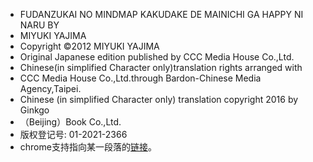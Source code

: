 - FUDANZUKAI NO MINDMAP KAKUDAKE DE MAINICHI GA HAPPY NI NARU BY
- MIYUKI YAJIMA
- Copyright ©️2012 MIYUKI YAJIMA
- Original Japanese edition published by CCC Media House Co.,Ltd.
- Chinese(in simplified Character only)translation rights arranged with
- CCC Media House Co.,Ltd.through Bardon-Chinese Media Agency,Taipei.
- Chinese (in simplified Character only) translation copyright 2016 by Ginkgo
- （Beijing）Book Co.,Ltd.
- 版权登记号: 01-2021-2366
- chrome支持指向某一段落的[链接](http://www.dychushu.com/newsitem/278311231#:~:text=%E6%9C%89%E4%BA%86%E4%B9%A6%E5%8F%B7%E5%B0%B1%E6%9C%89%E4%BA%86CIP%E5%90%97%3F%E5%9B%BD%E5%86%85%E5%87%BA%E7%89%88%E7%9A%84%E5%9B%BE%E4%B9%A6%E4%B8%80%E8%88%AC%E4%B8%A4%E9%A1%B9%E6%98%AF%E5%BF%85%E5%A4%87%E7%9A%84%EF%BC%8C%E4%B8%80%E4%B8%AA%E6%98%AF%E6%AD%A3%E8%A7%84%E5%87%BA%E7%89%88%E7%A4%BE%E4%B9%A6%E5%8F%B7%EF%BC%8C%E5%8F%A6%E5%A4%96%E4%B8%80%E4%B8%AA%E6%98%AF%E4%B8%AD%E5%9B%BD%E7%89%88%E6%9C%AC%E5%9B%BE%E4%B9%A6%E9%A6%86%E7%9A%84CIP%E6%95%B0%E6%8D%AE%E5%A4%87%E6%A1%88%E5%8F%B7%E3%80%82)。
